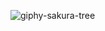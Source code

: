 ![giphy-sakura-tree](https://github.com/user-attachments/assets/f177c4a8-42bd-4298-b1e3-e2370c329691)



